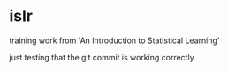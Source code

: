 # islr
training work from 'An Introduction to Statistical Learning'

just testing that the git commit is working correctly
